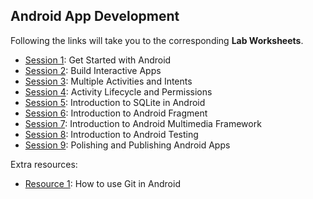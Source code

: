 ## Android App Development

Following the links will take you to the corresponding **Lab Worksheets**.

+ [Session 1](session-1.md): Get Started with Android
+ [Session 2](session-2.md): Build Interactive Apps
+ [Session 3](session-3.md): Multiple Activities and Intents
+ [Session 4](session-4.md): Activity Lifecycle and Permissions
+ [Session 5](session-5.md): Introduction to SQLite in Android
+ [Session 6](session-6.md): Introduction to Android Fragment
+ [Session 7](session-7.md): Introduction to Android Multimedia Framework
+ [Session 8](session-8.md): Introduction to Android Testing
+ [Session 9](session-9.md): Polishing and Publishing Android Apps

Extra resources:

+ [Resource 1](resource-1.md): How to use Git in Android

